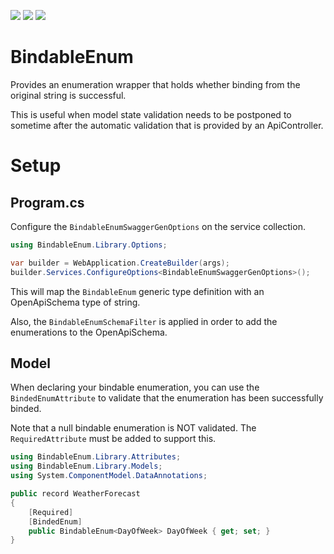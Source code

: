 ![](https://img.shields.io/github/v/release/Woody230/BindableEnum)
[![](https://img.shields.io/nuget/v/BindableEnum)](https://www.nuget.org/packages?q=BindableEnum)
![](https://img.shields.io/github/license/Woody230/BindableEnum)

# BindableEnum
Provides an enumeration wrapper that holds whether binding from the original string is successful.

This is useful when model state validation needs to be postponed to sometime after the automatic validation that is provided by an ApiController.

# Setup

## Program.cs
Configure the `BindableEnumSwaggerGenOptions` on the service collection.

```c#
using BindableEnum.Library.Options;

var builder = WebApplication.CreateBuilder(args);
builder.Services.ConfigureOptions<BindableEnumSwaggerGenOptions>();
```

This will map the `BindableEnum` generic type definition with an OpenApiSchema type of string.

Also, the `BindableEnumSchemaFilter` is applied in order to add the enumerations to the OpenApiSchema.

## Model
When declaring your bindable enumeration, you can use the `BindedEnumAttribute` to validate that the enumeration has been successfully binded. 

Note that a null bindable enumeration is NOT validated. The `RequiredAttribute` must be added to support this.

```c#
using BindableEnum.Library.Attributes;
using BindableEnum.Library.Models;
using System.ComponentModel.DataAnnotations;

public record WeatherForecast
{
    [Required]
    [BindedEnum]
    public BindableEnum<DayOfWeek> DayOfWeek { get; set; }
}    
```